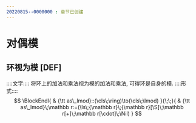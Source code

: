 ```yaml
---
20220815--0000000 : 章节已创建
---
```

# 对偶模
## 环视为模 [DEF]
::::文字::::
将环上的加法和乘法视为模的加法和乘法, 可得环是自身的模. 
::::形式::::
$$
\BlockEndl{
    & {\tt as\_lmod}::(\cls\;\ring)\to(\cls\;\lmod)
}{\;\;}{
    & {\tt as\_lmod}\;\mathbb r:=(\ls\;{\mathbb r}\;{\mathbb r}[\S]\;\mathbb r[+]\;\mathbb r[\cdot]\;\Nil)
}
$$
